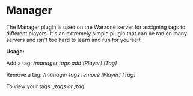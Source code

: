 # Manager

The Manager plugin is used on the Warzone server for assigning tags to different players. It's an extremely simple plugin that can be ran on many servers and isn't too hard to learn and run for yourself.

**Usage:**

Add a tag: */manager tags add [Player] [Tag]*

Remove a tag: */manager tags remove [Player] [Tag]*

To view your tags: */tags or /tag*
